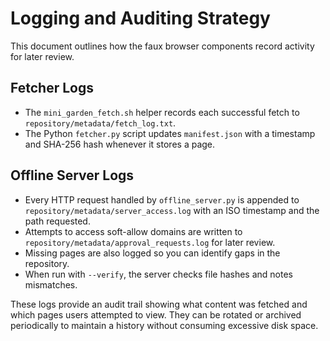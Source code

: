 # Logging and Auditing Strategy

This document outlines how the faux browser components record activity for later review.

## Fetcher Logs

- The `mini_garden_fetch.sh` helper records each successful fetch to
  `repository/metadata/fetch_log.txt`.
- The Python `fetcher.py` script updates `manifest.json` with a timestamp and
  SHA-256 hash whenever it stores a page.

## Offline Server Logs

- Every HTTP request handled by `offline_server.py` is appended to
  `repository/metadata/server_access.log` with an ISO timestamp and the path
  requested.
- Attempts to access soft-allow domains are written to
  `repository/metadata/approval_requests.log` for later review.
- Missing pages are also logged so you can identify gaps in the repository.
- When run with `--verify`, the server checks file hashes and notes mismatches.

These logs provide an audit trail showing what content was fetched and which
pages users attempted to view. They can be rotated or archived periodically to
maintain a history without consuming excessive disk space.
